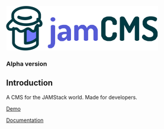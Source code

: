 <img src="https://raw.githubusercontent.com/robinzimmer1989/jam-cms/adf550c8b95751b8924b11b6a2fc9bf0b1c34cd0/src/icons/jamCMS.svg" alt="jamCMS Logo" />

### Alpha version

## Introduction

A CMS for the JAMStack world. Made for developers.

[Demo](https://jam-cms.com/demo/)

[Documentation](https://jam-cms.com/documentation/)
